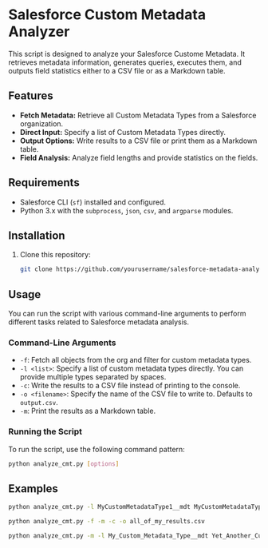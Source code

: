 # Salesforce Custom Metadata Analyzer

This script is designed to analyze your Salesforce Custome Metadata. It retrieves metadata information, generates queries, executes them, and outputs field statistics either to a CSV file or as a Markdown table.

## Features

- **Fetch Metadata:** Retrieve all Custom Metadata Types from a Salesforce organization.
- **Direct Input:** Specify a list of Custom Metadata Types directly.
- **Output Options:** Write results to a CSV file or print them as a Markdown table.
- **Field Analysis:** Analyze field lengths and provide statistics on the fields.

## Requirements

- Salesforce CLI (`sf`) installed and configured.
- Python 3.x with the `subprocess`, `json`, `csv`, and `argparse` modules.

## Installation

1. Clone this repository:
   ```sh
   git clone https://github.com/yourusername/salesforce-metadata-analyzer.git

## Usage

You can run the script with various command-line arguments to perform different tasks related to Salesforce metadata analysis.

### Command-Line Arguments

- `-f`: Fetch all objects from the org and filter for custom metadata types.
- `-l <list>`: Specify a list of custom metadata types directly. You can provide multiple types separated by spaces.
- `-c`: Write the results to a CSV file instead of printing to the console.
- `-o <filename>`: Specify the name of the CSV file to write to. Defaults to `output.csv`.
- `-m`: Print the results as a Markdown table.

### Running the Script

To run the script, use the following command pattern:

```sh
python analyze_cmt.py [options]
```

## Examples
```sh
python analyze_cmt.py -l MyCustomMetadataType1__mdt MyCustomMetadataType2__mdt
```

```sh
python analyze_cmt.py -f -m -c -o all_of_my_results.csv
```

```sh
python analyze_cmt.py -m -l My_Custom_Metadata_Type__mdt Yet_Another_Custom_Metdata_Type__mdt
```
